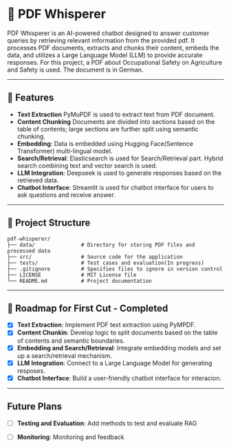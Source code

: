 
# 📄 PDF Whisperer

PDF Whisperer is an AI-powered chatbot designed to answer customer queries by retrieving relevant information from the
provided pdf. It processes PDF documents, extracts and chunks their content, embeds the data, and utilizes a Large
Language Model (LLM) to provide accurate responses. For this project, a PDF about Occupational Safety on Agriculture and
Safety is used. The document is in German.

---

## 🚀 Features

- **Text Extraction** PyMuPDF is used to extract text from PDF document.
- **Content Chunking** Documents are divided into sections based on the table of contents; large sections are further
  split using semantic chunking.
- **Embedding**: Data is embedded using Hugging Face(Sentence Transformer) multi-lingual model.
- **Search/Retrieval**: Elasticsearch is used for Search/Retrieval part. Hybrid search combining text and vector search
  is used.
- **LLM Integration**: Deepseek is used to generate responses based on the retrieved data.
- **Chatbot Interface**: Streamlit is used for chatbot interface for users to ask questions and receive answer.

---

## 📁 Project Structure

```plaintext
pdf-whisperer/
├── data/               # Directory for storing PDF files and processed data
├── src/                # Source code for the application
├── tests/              # Test cases and evaluation(In progress)
├── .gitignore          # Specifies files to ignore in version control
├── LICENSE             # MIT License file
└── README.md           # Project documentation
```

---

## 📅 Roadmap for First Cut - Completed

- [x] **Text Extraction**: Implement PDF text extraction using PyMPDF.
- [x] **Content Chunkin**: Develop logic to split documents based on the table of contents and semantic boundaries.
- [x] **Embedding and Search/Retrieval**: Integrate embedding models and set up a search/retrieval mechanism.
- [x] **LLM Integration**: Connect to a Large Language Model for generating resposes.
- [x] **Chatbot Interface**: Build a user-friendly chatbot interface for interacion.

---

## Future Plans

- [ ] **Testing and Evaluation**: Add methods to test and evaluate RAG
- [ ] **Monitoring**: Monitoring and feedback


